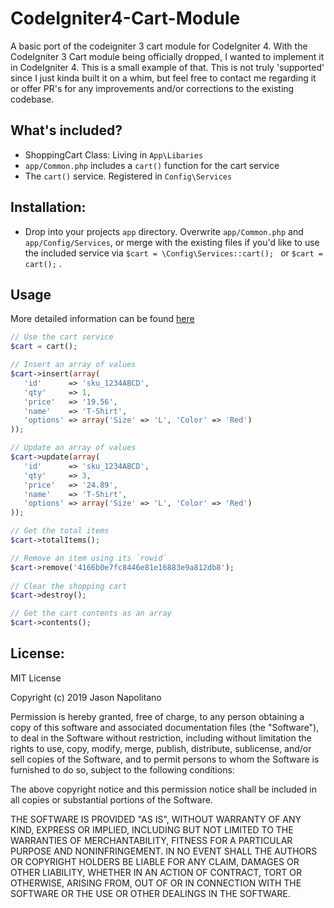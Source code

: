 # CodeIgniter4-Cart-Module
A basic port of the codeigniter 3 cart module for CodeIgniter 4. With the CodeIgniter 3 Cart module being officially dropped, I wanted to 
implement it in CodeIgniter 4. This is a small example of that. This is not truly 'supported' since I just kinda built it on a whim, but feel free to contact me regarding it or offer PR's for any improvements and/or corrections to the existing codebase.

## What's included?
 - ShoppingCart Class: Living in `App\Libaries`
 - `app/Common.php` includes a `cart()` function for the cart service
 - The `cart()` service. Registered in `Config\Services`

## Installation:
 - Drop into your projects `app` directory. Overwrite `app/Common.php` and `app/Config/Services`, or merge with the existing files if you'd like to use the included service via `$cart = \Config\Services::cart(); ` or `$cart = cart();` .
 
## Usage
More detailed information can be found [here](https://codeigniter.com/user_guide/libraries/cart.html)
 ```php
 // Use the cart service
 $cart = cart();
 
 // Insert an array of values
 $cart->insert(array(
    'id'      => 'sku_1234ABCD',
    'qty'     => 1,
    'price'   => '19.56',
    'name'    => 'T-Shirt',
    'options' => array('Size' => 'L', 'Color' => 'Red')
));
 
 // Update an array of values
 $cart->update(array(
    'id'      => 'sku_1234ABCD',
    'qty'     => 3,
    'price'   => '24.89',
    'name'    => 'T-Shirt',
    'options' => array('Size' => 'L', 'Color' => 'Red')
));

// Get the total items
$cart->totalItems();

// Remove an item using its `rowid`
$cart->remove('4166b0e7fc8446e81e16883e9a812db8');
   
// Clear the shopping cart
$cart->destroy();

// Get the cart contents as an array
$cart->contents();
```
 
## License:
 MIT License

Copyright (c) 2019 Jason Napolitano

Permission is hereby granted, free of charge, to any person obtaining a copy
of this software and associated documentation files (the "Software"), to deal
in the Software without restriction, including without limitation the rights
to use, copy, modify, merge, publish, distribute, sublicense, and/or sell
copies of the Software, and to permit persons to whom the Software is
furnished to do so, subject to the following conditions:

The above copyright notice and this permission notice shall be included in all
copies or substantial portions of the Software.

THE SOFTWARE IS PROVIDED "AS IS", WITHOUT WARRANTY OF ANY KIND, EXPRESS OR
IMPLIED, INCLUDING BUT NOT LIMITED TO THE WARRANTIES OF MERCHANTABILITY,
FITNESS FOR A PARTICULAR PURPOSE AND NONINFRINGEMENT. IN NO EVENT SHALL THE
AUTHORS OR COPYRIGHT HOLDERS BE LIABLE FOR ANY CLAIM, DAMAGES OR OTHER
LIABILITY, WHETHER IN AN ACTION OF CONTRACT, TORT OR OTHERWISE, ARISING FROM,
OUT OF OR IN CONNECTION WITH THE SOFTWARE OR THE USE OR OTHER DEALINGS IN THE
SOFTWARE.
